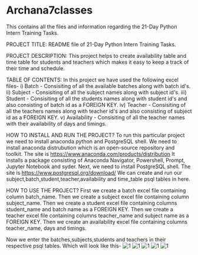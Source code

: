 # Archana7classes
This contains all the files and information regarding the 21-Day Python Intern Training Tasks.

PROJECT TITLE:
README file of 21-Day Python Intern Training Tasks.

PROJECT DESCRIPTION:
This project helps to create availability table and time table for students and teachers which makes it easy to keep a track of their time and schedule. 

TABLE OF CONTENTS:
In this project we have used the following excel files-
i) Batch - Consisiting of all the available batches along with batch id's.
ii) Subject - Consisiting of all the subject names along with subject id's.
iii) Student - Consisiting of all the students names along with student id's and also consisting of batch id as a FOREIGN KEY.
iv) Teacher - Consisiting of all the teachers names along with teacher id's and also consisting of subject id as a FOREIGN KEY.
v) Availability - Consisiting of all the teacher names with their availability of days and timings.

HOW TO INSTALL AND RUN THE PROJECT?
To run this particular project we need to install anaconda python and PostgreSQL shell.
We need to install anaconda distrubution which is an open-source repository and toolkit. 
The site is https://www.anaconda.com/products/distribution 
It installs a package consisting of Anaconda Navigator, Powershell, Prompt, Jupyter Notebook and syder.
Next, we need to install PostgreSQL shell.
The site is https://www.postgresql.org/download/
We can create and run our subject,batch,student,teacher,availability and time_table psql tables in here.

HOW TO USE THE PROJECT?
First we create a batch excel file containing column batch_name. 
Then we create a subject excel file containing column subject_name.
Then we create a student excel file containing columns student_name and batch name as a FOREIGN KEY.
Then we create a teacher excel file containing columns teacher_name and subject name as a FOREIGN KEY.
Then we create an availability excel file containing columns teacher_name, days and timings.

Now we enter the batches,subjects,students and teachers in their respective psql tables.
Which will look like this-
![1](https://user-images.githubusercontent.com/101273679/165882037-68bb564e-6d83-4934-b4c3-a4da08be4fb3.JPG)
![1](https://user-images.githubusercontent.com/101273679/165882246-004f5b24-0a4f-4b1b-8719-ba24f9f503e2.JPG)
![1](https://user-images.githubusercontent.com/101273679/165882472-f0b390f5-ea96-43f8-8cc5-a45b39a78aab.JPG)
![1](https://user-images.githubusercontent.com/101273679/165882653-ee17c64e-9f7d-4892-b851-461791f8dd38.JPG)
![1](https://user-images.githubusercontent.com/101273679/165882942-386a6fa3-46d6-4978-9e62-487ba6f52c5f.JPG)







